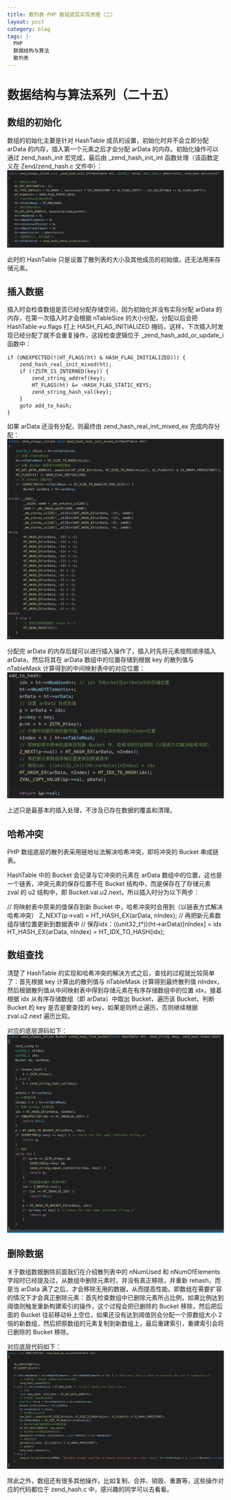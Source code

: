 ```yaml
---
title: 散列表-PHP 数组底层实现原理（二）
layout: post
category: blog
tags: |-
  PHP
  数据结构与算法
  散列表
---
```


# 数据结构与算法系列（二十五）
## 数组的初始化

数组的初始化主要是针对 HashTable 成员的设置，初始化时并不会立即分配 arData 的内存，插入第一个元素之后才会分配 arData 的内存。初始化操作可以通过 zend_hash_init 宏完成，最后由 _zend_hash_init_int 函数处理（该函数定义在 Zend/zend_hash.c 文件中）：
![](/assets/post/34ea541723271de9627fc414d7b56e08cd461f006b5165e5d1db09997ef21195)

此时的 HashTable 只是设置了散列表的大小及其他成员的初始值，还无法用来存储元素。

## 插入数据

插入时会检查数组是否已经分配存储空间，因为初始化并没有实际分配 arData 的内存，在第一次插入时才会根据 nTableSize 的大小分配，分配以后会把 HashTable->u.flags 打上 HASH_FLAG_INITIALIZED 掩码，这样，下次插入时发现已经分配了就不会重复操作，这段检查逻辑位于 _zend_hash_add_or_update_i 函数中：
```
if (UNEXPECTED(!(HT_FLAGS(ht) & HASH_FLAG_INITIALIZED))) {
    zend_hash_real_init_mixed(ht);
    if (!ZSTR_IS_INTERNED(key)) {
        zend_string_addref(key);
        HT_FLAGS(ht) &= ~HASH_FLAG_STATIC_KEYS;
        zend_string_hash_val(key);
    }
    goto add_to_hash;
}
```

如果 arData 还没有分配，则最终由 zend_hash_real_init_mixed_ex 完成内存分配：
![](/assets/post/4086d4e79e87d9a3f0db1cf3eeba040c3591008017064cf08c7c948fd455164b)

分配完 arData 的内存后就可以进行插入操作了，插入时先将元素按照顺序插入 arData，然后将其在 arData 数组中的位置存储到根据 key 的散列值与 nTableMask 计算得到的中间映射表中的对应位置：
![](/assets/post/8521a90d404a1cd754ed5d81fa0859c544b7326e6284e3851ce4657d64096a5b)

上述只是最基本的插入处理，不涉及已存在数据的覆盖和清理。

## 哈希冲突

PHP 数组底层的散列表采用链地址法解决哈希冲突，即将冲突的 Bucket 串成链表。

HashTable 中的 Bucket 会记录与它冲突的元素在 arData 数组中的位置，这也是一个链表，冲突元素的保存位置不在 Bucket 结构中，而是保存在了存储元素 zval 的 u2 结构中，即 Bucket.val.u2.next，所以插入时分为以下两步：

// 将映射表中原来的值保存到新 Bucket 中，哈希冲突时会用到（以链表方式解决哈希冲突）
Z_NEXT(p->val) = HT_HASH_EX(arData, nIndex);
// 再把新元素数组存储位置更新到数据表中
// 保存idx：((unit32_t*))(ht->arData)[nIndex] = idx
HT_HASH_EX(arData, nIndex) = HT_IDX_TO_HASH(idx);
## 数组查找

清楚了 HashTable 的实现和哈希冲突的解决方式之后，查找的过程就比较简单了：首先根据 key 计算出的散列值与 nTableMask 计算得到最终散列值 nIndex，然后根据散列值从中间映射表中得到存储元素在有序存储数组中的位置 idx，接着根据 idx 从有序存储数组（即 arData）中取出 Bucket，遍历该 Bucket，判断 Bucket 的 key 是否是要查找的 key，如果是则终止遍历，否则继续根据 zval.u2.next 遍历比较。

对应的底层源码如下：
![](/assets/post/2ce1bc0c91ff172f451d8fb8cae16c38adc8202c5d976f87888869086cbabd62)


## 删除数据

关于数组数据删除前面我们在介绍散列表中的 nNumUsed 和 nNumOfElements 字段时已经提及过，从数组中删除元素时，并没有真正移除，并重新 rehash，而是当 arData 满了之后，才会移除无用的数据，从而提高性能。即数组在需要扩容的情况下才会真正删除元素：首先检查数组中已删除元素所占比例，如果比例达到阈值则触发重新构建索引的操作，这个过程会把已删除的 Bucket 移除，然后把后面的 Bucket 往前移动补上空位，如果还没有达到阈值则会分配一个原数组大小 2 倍的新数组，然后把原数组的元素复制到新数组上，最后重建索引，重建索引会将已删除的 Bucket 移除。

对应底层代码如下：
![](/assets/post/7190ebc4678be6d2e87e54bc4d2e738d57fd0bbe617b91e14b36e2eae8aa8037)

除此之外，数组还有很多其他操作，比如复制、合并、销毁、重置等，这些操作对应的代码都位于 zend_hash.c 中，感兴趣的同学可以去看看。